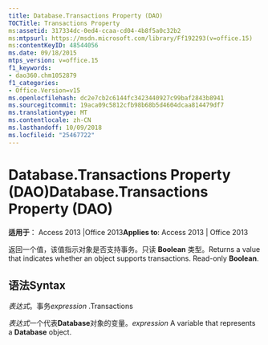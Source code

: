 ```yaml
---
title: Database.Transactions Property (DAO)
TOCTitle: Transactions Property
ms:assetid: 317334dc-0ed4-ccaa-cd04-4b8f5a0c32b2
ms:mtpsurl: https://msdn.microsoft.com/library/Ff192293(v=office.15)
ms:contentKeyID: 48544056
ms.date: 09/18/2015
mtps_version: v=office.15
f1_keywords:
- dao360.chm1052879
f1_categories:
- Office.Version=v15
ms.openlocfilehash: dc2e7cb2c6144fc3423440927c99baf2843b8941
ms.sourcegitcommit: 19aca09c5812cfb98b68b5d4604dcaa814479df7
ms.translationtype: MT
ms.contentlocale: zh-CN
ms.lasthandoff: 10/09/2018
ms.locfileid: "25467722"
---
```

# <a name="databasetransactions-property-dao"></a><span data-ttu-id="0534d-102">Database.Transactions Property (DAO)</span><span class="sxs-lookup"><span data-stu-id="0534d-102">Database.Transactions Property (DAO)</span></span>


<span data-ttu-id="0534d-103">**适用于**： Access 2013 |Office 2013</span><span class="sxs-lookup"><span data-stu-id="0534d-103">**Applies to**: Access 2013 | Office 2013</span></span>

<span data-ttu-id="0534d-p101">返回一个值，该值指示对象是否支持事务。只读 **Boolean** 类型。</span><span class="sxs-lookup"><span data-stu-id="0534d-p101">Returns a value that indicates whether an object supports transactions. Read-only **Boolean**.</span></span>

## <a name="syntax"></a><span data-ttu-id="0534d-106">语法</span><span class="sxs-lookup"><span data-stu-id="0534d-106">Syntax</span></span>

<span data-ttu-id="0534d-107">*表达式*。事务</span><span class="sxs-lookup"><span data-stu-id="0534d-107">*expression* .Transactions</span></span>

<span data-ttu-id="0534d-108">*表达式*一个代表**Database**对象的变量。</span><span class="sxs-lookup"><span data-stu-id="0534d-108">*expression* A variable that represents a **Database** object.</span></span>

